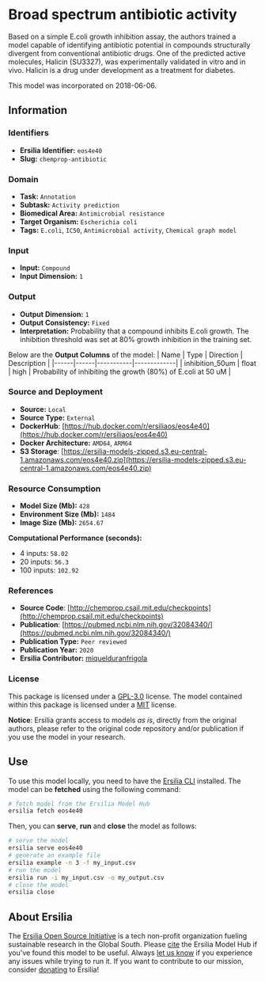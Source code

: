 # Broad spectrum antibiotic activity

Based on a simple E.coli growth inhibition assay, the authors trained a model capable of identifying antibiotic potential in compounds structurally divergent from conventional antibiotic drugs. One of the predicted active molecules, Halicin (SU3327), was experimentally validated in vitro and in vivo. Halicin is a drug under development as a treatment for diabetes.

This model was incorporated on 2018-06-06.

## Information
### Identifiers
- **Ersilia Identifier:** `eos4e40`
- **Slug:** `chemprop-antibiotic`

### Domain
- **Task:** `Annotation`
- **Subtask:** `Activity prediction`
- **Biomedical Area:** `Antimicrobial resistance`
- **Target Organism:** `Escherichia coli`
- **Tags:** `E.coli`, `IC50`, `Antimicrobial activity`, `Chemical graph model`

### Input
- **Input:** `Compound`
- **Input Dimension:** `1`

### Output
- **Output Dimension:** `1`
- **Output Consistency:** `Fixed`
- **Interpretation:** Probability that a compound inhibits E.coli growth. The inhibition threshold was set at 80% growth inhibition in the training set.

Below are the **Output Columns** of the model:
| Name | Type | Direction | Description |
|------|------|-----------|-------------|
| inhibition_50um | float | high | Probability of inhibiting the growth (80%) of E.coli at 50 uM |


### Source and Deployment
- **Source:** `Local`
- **Source Type:** `External`
- **DockerHub**: [https://hub.docker.com/r/ersiliaos/eos4e40](https://hub.docker.com/r/ersiliaos/eos4e40)
- **Docker Architecture:** `AMD64`, `ARM64`
- **S3 Storage**: [https://ersilia-models-zipped.s3.eu-central-1.amazonaws.com/eos4e40.zip](https://ersilia-models-zipped.s3.eu-central-1.amazonaws.com/eos4e40.zip)

### Resource Consumption
- **Model Size (Mb):** `428`
- **Environment Size (Mb):** `1484`
- **Image Size (Mb):** `2654.67`

**Computational Performance (seconds):**
- 4 inputs: `58.02`
- 20 inputs: `56.3`
- 100 inputs: `102.92`

### References
- **Source Code**: [http://chemprop.csail.mit.edu/checkpoints](http://chemprop.csail.mit.edu/checkpoints)
- **Publication**: [https://pubmed.ncbi.nlm.nih.gov/32084340/](https://pubmed.ncbi.nlm.nih.gov/32084340/)
- **Publication Type:** `Peer reviewed`
- **Publication Year:** `2020`
- **Ersilia Contributor:** [miquelduranfrigola](https://github.com/miquelduranfrigola)

### License
This package is licensed under a [GPL-3.0](https://github.com/ersilia-os/ersilia/blob/master/LICENSE) license. The model contained within this package is licensed under a [MIT](LICENSE) license.

**Notice**: Ersilia grants access to models _as is_, directly from the original authors, please refer to the original code repository and/or publication if you use the model in your research.


## Use
To use this model locally, you need to have the [Ersilia CLI](https://github.com/ersilia-os/ersilia) installed.
The model can be **fetched** using the following command:
```bash
# fetch model from the Ersilia Model Hub
ersilia fetch eos4e40
```
Then, you can **serve**, **run** and **close** the model as follows:
```bash
# serve the model
ersilia serve eos4e40
# generate an example file
ersilia example -n 3 -f my_input.csv
# run the model
ersilia run -i my_input.csv -o my_output.csv
# close the model
ersilia close
```

## About Ersilia
The [Ersilia Open Source Initiative](https://ersilia.io) is a tech non-profit organization fueling sustainable research in the Global South.
Please [cite](https://github.com/ersilia-os/ersilia/blob/master/CITATION.cff) the Ersilia Model Hub if you've found this model to be useful. Always [let us know](https://github.com/ersilia-os/ersilia/issues) if you experience any issues while trying to run it.
If you want to contribute to our mission, consider [donating](https://www.ersilia.io/donate) to Ersilia!
